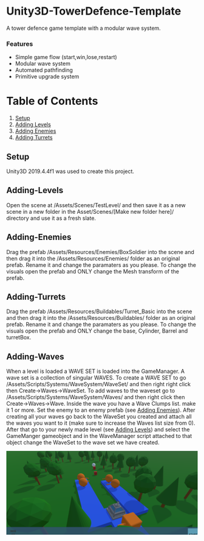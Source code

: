 # Unity3D-TowerDefence-Template
 A tower defence game template with a modular wave system.

### Features
- Simple game flow (start,win,lose,restart)
- Modular wave system
- Automated pathfinding
- Primitive upgrade system

# Table of Contents
1. [Setup](#Setup)
2. [Adding Levels](#Adding-Levels)
3. [Adding Enemies](#Adding-Enemies)
4. [Adding Turrets](#Adding-Turrets)


## Setup
Unity3D 2019.4.4f1 was used to create this project.


## Adding-Levels
Open the scene at /Assets/Scenes/TestLevel/ and then save it as a new scene in a new folder in the Asset/Scenes/[Make new folder here]/ directory and use it as a fresh slate.

## Adding-Enemies
Drag the prefab /Assets/Resources/Enemies/BoxSoldier into the scene and then drag it into the /Assets/Resources/Enemies/ folder as an original prefab. Rename it and change the paramaters as you please. To change the visuals open the prefab and ONLY change the Mesh transform of the prefab.

## Adding-Turrets
Drag the prefab /Assets/Resources/Buildables/Turret_Basic into the scene and then drag it into the /Assets/Resources/Buildables/ folder as an original prefab. Rename it and change the paramaters as you please. To change the visuals open the prefab and ONLY change the base, Cylinder, Barrel and turretBox.

## Adding-Waves
When a level is loaded a WAVE SET is loaded into the GameManager. A wave set is a collection of singular WAVES. To create a WAVE SET to go /Assets/Scripts/Systems/WaveSystem/WaveSet/ and then right right click then Create->Waves->WaveSet. To add waves to the waveset go to /Assets/Scripts/Systems/WaveSystem/Waves/ and then right click then Create->Waves->Wave. Inside the wave you have a Wave Clumps list. make it 1 or more. Set the enemy to an enemy prefab (see [Adding Enemies](#Adding-Enemies)). After creating all your waves go back to the WaveSet you created and attach all the waves you want to it (make sure to increase the Waves list size from 0). After that go to your newly made level (see [Adding Levels](#Adding-Levels)) and select the GameManger gameobject and in the WaveManager script attached to that object change the WaveSet to the wave set we have created.

![WIP](screenshot0.png)








